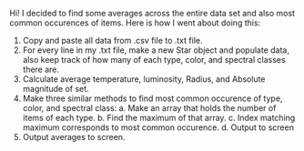 Hi! I decided to find some averages across the entire data set and also most common occurences of items. Here is how I went about doing this:
1. Copy and paste all data from .csv file to .txt file.
2. For every line in my .txt file, make a new Star object and populate data, also keep track of how many of each type, color, and spectral classes there are.
3. Calculate average temperature, luminosity, Radius, and Absolute magnitude of set.
4. Make three similar methods to find most common occurence of type, color, and spectral class:
  a. Make an array that holds the number of items of each type.
  b. Find the maximum of that array.
  c. Index matching maximum corresponds to most common occurence.
  d. Output to screen
5. Output averages to screen.
